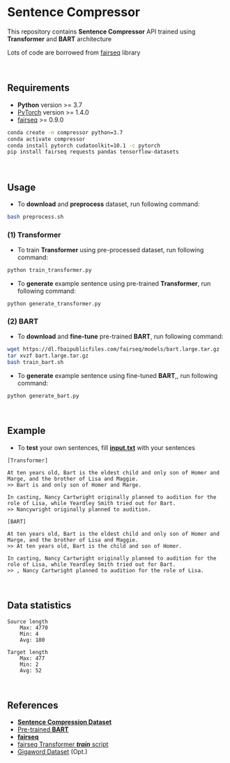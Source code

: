 # Sentence Compressor

This repository contains **Sentence Compressor** API trained using **Transformer** and **BART** architecture

Lots of code are borrowed from [fairseq](https://github.com/pytorch/fairseq) library

<br/>

## Requirements

- **Python** version >= 3.7
- [PyTorch](https://pytorch.org/get-started/locally/) version >= 1.4.0
- [fairseq](https://github.com/pytorch/fairseq) >= 0.9.0

```bash
conda create -n compressor python=3.7
conda activate compressor
conda install pytorch cudatoolkit=10.1 -c pytorch
pip install fairseq requests pandas tensorflow-datasets
```

<br/>

## Usage

- To **download** and **preprocess** dataset, run following command:

```bash
bash preprocess.sh
```

### (1) Transformer
- To train **Transformer** using pre-processed dataset, run following command:

```bash
python train_transformer.py
```

- To **generate** example sentence using pre-trained **Transformer**, run following command:

```
python generate_transformer.py
```

### (2) BART

- To **download** and **fine-tune** pre-trained **BART**, run following command:

```bash
wget https://dl.fbaipublicfiles.com/fairseq/models/bart.large.tar.gz
tar xvzf bart.large.tar.gz
bash train_bart.sh
```

- To **generate** example sentence using fine-tuned **BART**,, run following command:

```
python generate_bart.py
```

<br/>

## Example

- To **test** your own sentences, fill [**input.txt**](output/input.txt) with your sentences

```
[Transformer]

At ten years old, Bart is the eldest child and only son of Homer and Marge, and the brother of Lisa and Maggie.
>> Bart is and only son of Homer and Marge.

In casting, Nancy Cartwright originally planned to audition for the role of Lisa, while Yeardley Smith tried out for Bart.
>> Nancywright originally planned to audition.

[BART]

At ten years old, Bart is the eldest child and only son of Homer and Marge, and the brother of Lisa and Maggie.
>> At ten years old, Bart is the child and son of Homer.

In casting, Nancy Cartwright originally planned to audition for the role of Lisa, while Yeardley Smith tried out for Bart.
>> , Nancy Cartwright planned to audition for the role of Lisa.
```

<br/>

## Data statistics

```
Source length
    Max: 4770 
    Min: 4 
    Avg: 180

Target length
    Max: 477
    Min: 2
    Avg: 52
```

<br/>

## References
- [**Sentence Compression Dataset**](https://github.com/google-research-datasets/sentence-compression)
- [Pre-trained **BART**](https://github.com/pytorch/fairseq/tree/master/examples/bart)
- [**fairseq**](https://github.com/pytorch/fairseq)
- [fairseq Transformer __*train*__ script](https://github.com/kakaobrain/helo_word/blob/master/gec/track.py#L91)
- [Gigaword Dataset](https://www.tensorflow.org/datasets/catalog/gigaword) (Opt.)